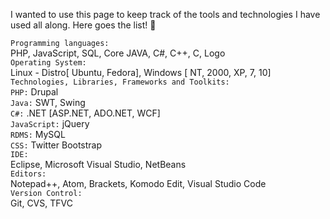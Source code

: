 
I wanted to use this page to keep track of the tools and technologies I have used all along. Here goes the list! :loudspeaker:

`Programming languages:` <br/>
  PHP, JavaScript, SQL, Core JAVA, C#, C++, C, Logo <br/>
`Operating System:`<br/> 
  Linux - Distro[ Ubuntu, Fedora], Windows [ NT, 2000, XP, 7, 10] <br/>
`Technologies, Libraries, Frameworks and Toolkits:` <br/>
`PHP:` Drupal <br/>
`Java:` SWT, Swing <br/>
`C#:` .NET [ASP.NET, ADO.NET, WCF] <br/>
`JavaScript:` jQuery <br/>
`RDMS:` MySQL <br/>
`CSS:` Twitter Bootstrap <br/>
`IDE:`<br/>
  Eclipse, Microsoft Visual Studio, NetBeans <br/>
`Editors:` <br/>
  Notepad++, Atom, Brackets, Komodo Edit, Visual Studio Code <br/>
 `Version Control:` <br/>
 Git, CVS, TFVC
 
